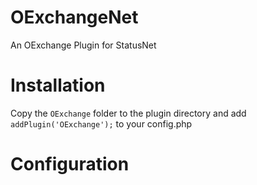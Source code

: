 OExchangeNet
=============

An OExchange Plugin for StatusNet

Installation
=============

Copy the `OExchange` folder to the plugin directory and add `addPlugin('OExchange');` to your config.php

Configuration
=============